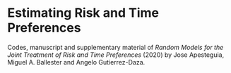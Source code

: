 # Estimating Risk and Time Preferences 
Codes, manuscript and supplementary material of *Random Models for the Joint Treatment of Risk and Time Preferences* (2020) by Jose Apesteguia, Miguel A. Ballester and Angelo Gutierrez-Daza.

